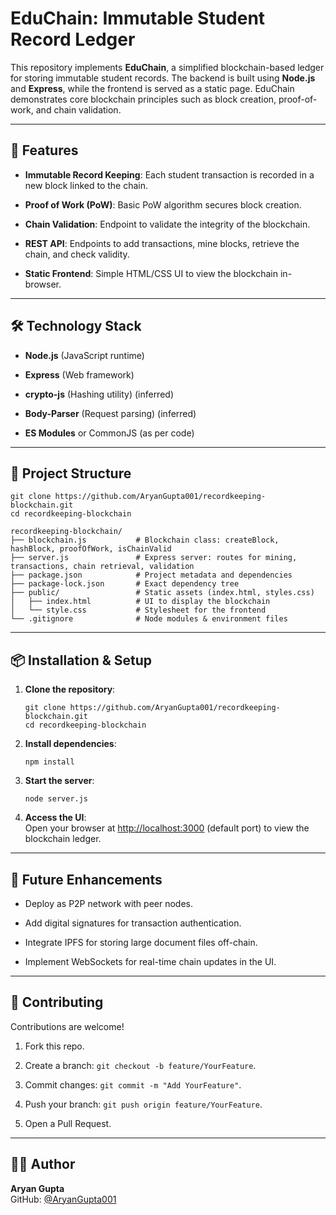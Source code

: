 EduChain: Immutable Student Record Ledger
=========================================

This repository implements **EduChain**, a simplified blockchain-based ledger for storing immutable student records. The backend is built using **Node.js** and **Express**, while the frontend is served as a static page. EduChain demonstrates core blockchain principles such as block creation, proof-of-work, and chain validation.



* * * * *

🚀 Features
-----------

-   **Immutable Record Keeping**: Each student transaction is recorded in a new block linked to the chain.

-   **Proof of Work (PoW)**: Basic PoW algorithm secures block creation. 

-   **Chain Validation**: Endpoint to validate the integrity of the blockchain. 

-   **REST API**: Endpoints to add transactions, mine blocks, retrieve the chain, and check validity.

-   **Static Frontend**: Simple HTML/CSS UI to view the blockchain in-browser. 

* * * * *

🛠️ Technology Stack
--------------------

-   **Node.js** (JavaScript runtime) 
-   **Express** (Web framework) 

-   **crypto-js** (Hashing utility) (inferred) 

-   **Body-Parser** (Request parsing) (inferred) 

-   **ES Modules** or CommonJS (as per code) 

* * * * *

📂 Project Structure
--------------------

```
git clone https://github.com/AryanGupta001/recordkeeping-blockchain.git
cd recordkeeping-blockchain

```

```
recordkeeping-blockchain/
├── blockchain.js           # Blockchain class: createBlock, hashBlock, proofOfWork, isChainValid
├── server.js               # Express server: routes for mining, transactions, chain retrieval, validation
├── package.json            # Project metadata and dependencies
├── package-lock.json       # Exact dependency tree
├── public/                 # Static assets (index.html, styles.css)
│   ├── index.html          # UI to display the blockchain
│   └── style.css           # Stylesheet for the frontend
└── .gitignore              # Node modules & environment files

```

* * * * *

📦 Installation & Setup
-----------------------

1.  **Clone the repository**:

    ```
    git clone https://github.com/AryanGupta001/recordkeeping-blockchain.git
    cd recordkeeping-blockchain

    ```

2.  **Install dependencies**:

    ```
    npm install

    ```

3.  **Start the server**:

    ```
    node server.js

    ```

4.  **Access the UI**:\
    Open your browser at [http://localhost:3000](http://localhost:3000/) (default port) to view the blockchain ledger.

* * * * *


🔮 Future Enhancements
----------------------

-   Deploy as P2P network with peer nodes.

-   Add digital signatures for transaction authentication.

-   Integrate IPFS for storing large document files off-chain.

-   Implement WebSockets for real-time chain updates in the UI.

* * * * *

🤝 Contributing
---------------

Contributions are welcome!

1.  Fork this repo.

2.  Create a branch: `git checkout -b feature/YourFeature`.

3.  Commit changes: `git commit -m "Add YourFeature"`.

4.  Push your branch: `git push origin feature/YourFeature`.

5.  Open a Pull Request.

* * * * *

🙋‍♂️ Author
------------

**Aryan Gupta**\
GitHub: [@AryanGupta001](https://github.com/AryanGupta001)
